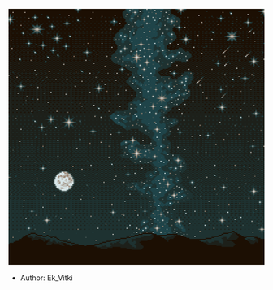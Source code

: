 ![xcom](https://raw.githubusercontent.com/narke/PixelArtCollection/master/E/Ek_Vitki/ph55q57oy5141.png)

- Author: Ek_Vitki

